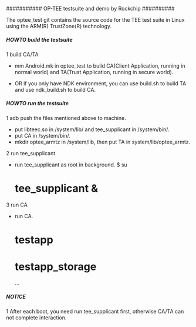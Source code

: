 ########### OP-TEE testsuite and demo by Rockchip ##########

The optee_test git contains the source code for the TEE
test suite in Linux using the ARM(R) TrustZone(R) technology.

##### HOWTO build the testsuite #####

1 build CA/TA
* mm Android.mk in optee_test to build CA(Client Application,
  running in normal world) and TA(Trust Application, running 
  in secure world).

* OR if you only have NDK environment, you can use build.sh 
  to build TA and use ndk_build.sh to build CA.

##### HOWTO run the testsuite #####

1 adb push the files mentioned above to machine.
* put libteec.so in /system/lib/ and tee_supplicant in /system/bin/.
* put CA in /system/bin/.
* mkdir optee_armtz in /system/lib, then put TA in system/lib/optee_armtz.

2 run tee_supplicant
* run tee_supplicant as root in background.
  $ su
  # tee_supplicant &

3 run CA
* run CA.
  # testapp
  # testapp_storage
  ...

##### NOTICE #####

1 After each boot, you need run tee_supplicant first, otherwise CA/TA
  can not complete interaction.
